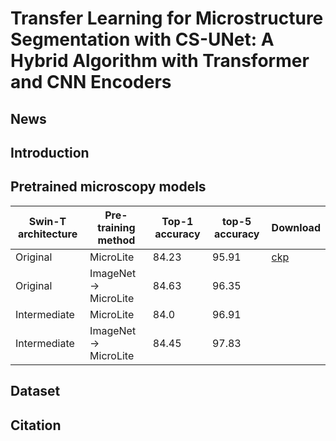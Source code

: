 # Transfer Learning for Microstructure Segmentation with CS-UNet: A Hybrid Algorithm with Transformer and CNN Encoders
## News

## Introduction

## Pretrained microscopy models

| Swin-T architecture | Pre-training method |Top-1 accuracy|top-5 accuracy | Download|
| --- | --- | --- | --- | --- |
| Original | MicroLite | 84.23 | 95.91 |[ckp](https://drive.google.com/file/d/1SZsdAYgQXDUHRoxENoUICL_SxcToKzd0/view?usp=sharing)  |
| Original | ImageNet → MicroLite  | 84.63 | 96.35  |  |
| Intermediate | MicroLite | 84.0 | 96.91  |   |
| Intermediate | ImageNet → MicroLite | 84.45 | 97.83 |  |


## Dataset

## Citation


